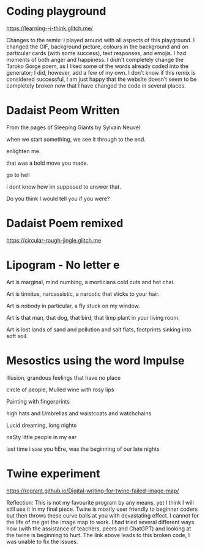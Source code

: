 # Coding playground
https://learning--i-think.glitch.me/

</p>Changes to the remix: I played around with all aspects of this playground. I changed the GIF, background picture, colours in the background and on particular cards (with some success), text responses, and emojis. I had moments of both anger and happiness. I didn't completely change the Taroko Gorge poem, as I liked some of the words already coded into the generator; I did, however, add a few of my own. I don’t know if this remix is considered successful, I am just happy that the website doesn’t seem to be completely broken now that I have changed the code in several places.
</p>

# Dadaist Peom Written
</p>From the pages of Sleeping Giants by Sylvain Neuvel
</p>when we start something, we see it through to the end.</p>
</p>enlighten me.</p>
</p>that was a bold move you made.</p>
</p>go to hell</p>
</p>i dont know how im supposed to answer that.</p>
</p>Do you think I would tell you if you were?</p>

# Dadaist Poem remixed
https://circular-rough-jingle.glitch.me

# Lipogram - No letter e
</p>Art is marginal, mind numbing, a morticians cold cuts and hot chai.</p>
</p>Art is tinnitus, narcassistic, a narcotic that sticks to your hair.</p>
</p>Art is nobody in particular, a fly stuck on my window.</p>
</p>Art is that man, that dog, that bird, that limp plant in your living room.</p> 
</p>Art is lost lands of sand and pollution and salt flats, footprints sinking into soft soil.</p>

# Mesostics using the word Impulse
</p>Illusion, grandous feelings that have no place</p>
</p>circle of people, Mulled wine with rosy lips</p>
</p>Painting with fingerprints</p>
</p>high hats and Umbrellas and waistcoats and watchchains</p>
</p>Lucid dreaming, long nights</p>
</p>naSty little people in my ear</p>
</p>last time i saw you hEre, was the beginning of our late nights</p>

# Twine experiment

https://rcgrant.github.io/Digital-writing-for-twine-failed-image-map/

</p>Reflection: This is not my favourite program by any means, yet I think I will still use it in my final piece. Twine is mostly user friendly to beginner coders but then throws these curve balls at you with devastating effect. I cannot for the life of me get the image map to work. I had tried several different ways now (with the assistance of teachers, peers and ChatGPT) and looking at the twine is beginning to hurt. The link above leads to this broken code, I was unable to fix the issues.</p> 

